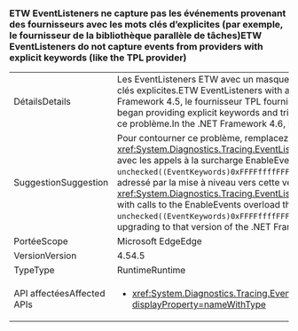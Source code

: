 ### <a name="etw-eventlisteners-do-not-capture-events-from-providers-with-explicit-keywords-like-the-tpl-provider"></a><span data-ttu-id="00031-101">ETW EventListeners ne capture pas les événements provenant des fournisseurs avec les mots clés d’explicites (par exemple, le fournisseur de la bibliothèque parallèle de tâches)</span><span class="sxs-lookup"><span data-stu-id="00031-101">ETW EventListeners do not capture events from providers with explicit keywords (like the TPL provider)</span></span>

|   |   |
|---|---|
|<span data-ttu-id="00031-102">Détails</span><span class="sxs-lookup"><span data-stu-id="00031-102">Details</span></span>|<span data-ttu-id="00031-103">Les EventListeners ETW avec un masque de mot clé vide ne capturent pas correctement les événements provenant de fournisseurs ayant des mots clés explicites.</span><span class="sxs-lookup"><span data-stu-id="00031-103">ETW EventListeners with a blank keyword mask do not properly capture events from providers with explicit keywords.</span></span> <span data-ttu-id="00031-104">Dans le .NET Framework 4.5, le fournisseur TPL fournissait des mots clés explicites et provoquait ce problème.</span><span class="sxs-lookup"><span data-stu-id="00031-104">In the .NET Framework 4.5, the TPL provider began providing explicit keywords and triggered this issue.</span></span> <span data-ttu-id="00031-105">Dans le .NET Framework 4.6, les EventListeners ont été mis à jour pour ne plus causer ce problème.</span><span class="sxs-lookup"><span data-stu-id="00031-105">In the .NET Framework 4.6, EventListeners have been updated to no longer have this issue.</span></span>|
|<span data-ttu-id="00031-106">Suggestion</span><span class="sxs-lookup"><span data-stu-id="00031-106">Suggestion</span></span>|<span data-ttu-id="00031-107">Pour contourner ce problème, remplacez les appels à <xref:System.Diagnostics.Tracing.EventListener.EnableEvents(System.Diagnostics.Tracing.EventSource,System.Diagnostics.Tracing.EventLevel)> avec les appels à la surcharge EnableEvents qui spécifie explicitement le &quot;tous les mots clés&quot; masque à utiliser : <code>EnableEvents(eventSource, level, unchecked((EventKeywords)0xFFFFffffFFFFffff))</code>. Vous pouvez également, ce problème a été résolu dans le .NET Framework 4.6 et peut être adressé par la mise à niveau vers cette version du .NET Framework.</span><span class="sxs-lookup"><span data-stu-id="00031-107">To work around this problem, replace calls to <xref:System.Diagnostics.Tracing.EventListener.EnableEvents(System.Diagnostics.Tracing.EventSource,System.Diagnostics.Tracing.EventLevel)> with calls to the EnableEvents overload that explicitly specifies the &quot;any keywords&quot; mask to use: <code>EnableEvents(eventSource, level, unchecked((EventKeywords)0xFFFFffffFFFFffff))</code>.Alternatively, this issue has been fixed in the .NET Framework 4.6 and may be addressed by upgrading to that version of the .NET Framework.</span></span>|
|<span data-ttu-id="00031-108">Portée</span><span class="sxs-lookup"><span data-stu-id="00031-108">Scope</span></span>|<span data-ttu-id="00031-109">Microsoft Edge</span><span class="sxs-lookup"><span data-stu-id="00031-109">Edge</span></span>|
|<span data-ttu-id="00031-110">Version</span><span class="sxs-lookup"><span data-stu-id="00031-110">Version</span></span>|<span data-ttu-id="00031-111">4.5</span><span class="sxs-lookup"><span data-stu-id="00031-111">4.5</span></span>|
|<span data-ttu-id="00031-112">Type</span><span class="sxs-lookup"><span data-stu-id="00031-112">Type</span></span>|<span data-ttu-id="00031-113">Runtime</span><span class="sxs-lookup"><span data-stu-id="00031-113">Runtime</span></span>|
|<span data-ttu-id="00031-114">API affectées</span><span class="sxs-lookup"><span data-stu-id="00031-114">Affected APIs</span></span>|<ul><li><xref:System.Diagnostics.Tracing.EventListener.EnableEvents(System.Diagnostics.Tracing.EventSource,System.Diagnostics.Tracing.EventLevel)?displayProperty=nameWithType></li></ul>|

